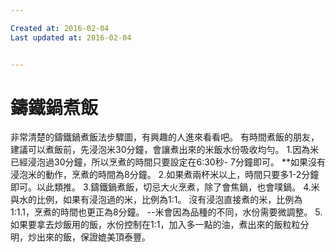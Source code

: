 ```yaml
---

Created at: 2016-02-04
Last updated at: 2016-02-04


---
```


# 鑄鐵鍋煮飯


非常清楚的鑄鐵鍋煮飯法步驟圖，有興趣的人進來看看吧。
有時間煮飯的朋友，建議可以煮飯前，先浸泡米30分鐘，會讓煮出來的米飯水份吸收均勻。
1.因為米已經浸泡過30分鐘，所以烹煮的時間只要設定在6:30秒- 7分鐘即可。
\*\*如果沒有浸泡米的動作，烹煮的時間為8分鐘。
2.如果煮兩杯米以上，時間只要多1-2分鐘即可。以此類推。
3.鑄鐵鍋煮飯，切忌大火烹煮，除了會焦鍋，也會噗鍋。
4.米與水的比例，如果有浸泡過的米，比例為1:1。
沒有浸泡直接煮的米，比例為1:1.1，烹煮的時間也更正為8分鐘。
\--米會因為品種的不同，水份需要微調整。
5.如果要拿去炒飯用的飯，水份控制在1:1，加入多一點的油，煮出來的飯粒粒分明，炒出來的飯，保證媲美頂泰豐。

